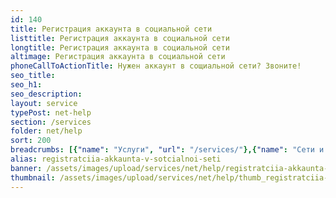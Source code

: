 ```yaml
---
id: 140
title: Регистрация аккаунта в социальной сети
listtitle: Регистрация аккаунта в социальной сети
longtitle: Регистрация аккаунта в социальной сети
altimage: Регистрация аккаунта в социальной сети
phoneCallToActionTitle: Нужен аккаунт в сощиальной сети? Звоните!
seo_title: 
seo_h1: 
seo_description: 
layout: service
typePost: net-help
section: /services
folder: net/help
sort: 200
breadcrumbs: [{"name": "Услуги", "url": "/services/"},{"name": "Сети и интернет", "url": "/services/net/"},{"name": "Помощь", "url":  "/services/net/help/"}]
alias: registratciia-akkaunta-v-sotcialnoi-seti
banner: /assets/images/upload/services/net/help/registratciia-akkaunta-v-sotcialnoi-seti.jpg
thumbnail: /assets/images/upload/services/net/help/thumb_registratciia-akkaunta-v-sotcialnoi-seti.jpg
---
```

